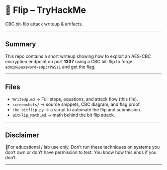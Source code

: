 # 🚩 Flip – TryHackMe

CBC bit-flip attack writeup & artifacts.

---

## Summary
This repo contains a short writeup showing how to exploit an AES-CBC encryption endpoint on port **1337** using a CBC bit-flip to forge `admin&password=sUp3rPaSs1` and get the flag.

---

## Files
- `WriteUp.md` → Full steps, equations, and attack flow (this file).  
- `screenshots/` → source snippets, CBC diagram, and flag proof.  
- `cbc_bitflip.py` → a script to automate the flip and submission.
- `BitFlip_Math.md` → math behind the bit flip attack.

---

## Disclaimer
📖For educational / lab use only. Don’t run these techniques on systems you don’t own or don’t have permission to test. You know how this ends if you don’t.

---
